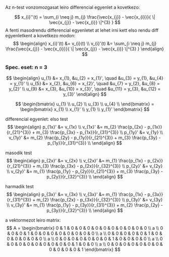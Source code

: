Az n-test vonzomozgasat leiro differencial egyenlet a kovetkezo:

$$
x_{i}''(t) = \sum_{i \neq j} m_{j} \frac{\vec{x_{j}} - \vec{x_{i}}}{ \| \vec{x_{j}} - \vec{x_{i}} \|^{3}  }
$$
A fenti masodrendu differencial egyenletet at lehet irni kett elso rendu diff egyenletkent a kovetkezo modon:
$$
\begin{align}
x_{i}'(t) &= v_{i}(t) \\
v_{i}'(t) &= \sum_{i \neq j} m_{j} \frac{\vec{x_{j}} - \vec{x_{i}}}{ \| \vec{x_{j}} - \vec{x_{i}} \|^{3}  }
\end{align}
$$

### Spec. eset: n = 3
$$
\begin{align}
u_{1} &= x_{1},  &u_{2} = x_{1}', \quad &u_{3} = y_{1},  &u_{4} = y_{1}' \\
u_{5} &= x_{2},  &u_{6} = x_{2}', \quad &u_{7} = y_{2}, &u_{8} = y_{2}' \\
u_{9} &= x_{3},  &u_{10} = x_{3}', \quad &u_{11} = y_{3}, &u_{12} = y_{3}'
\end{align}
$$

$$
\begin{bmatrix}
u_{1} \\ u_{2} \\ u_{3} \\ u_{4} \\
\end{bmatrix} =
\begin{bmatrix}
x_{1} \\ x_{1}' \\ y_{1} \\ y_{1}'
\end{bmatrix}
$$

differencial egyenlet:
elso test
$$
\begin{align}
p_{1x}' &= v_{1x} \\
v_{1x}' &= m_{2} \frac{p_{2x} - p_{1x}}{r_{21}^{3}} + m_{3} \frac{p_{3x} - p_{1x}}{r_{31}^{3}} \\
p_{1y}' &= v_{1y} \\
v_{1y}' &= m_{2} \frac{p_{2y} - p_{1y}}{r_{21}^{3}} + m_{3} \frac{p_{3y} - p_{1y}}{r_{31}^{3}} \\
\end{align}
$$

masodik test
$$
\begin{align}
p_{2x}' &= v_{2x} \\
v_{2x}' &= m_{1} \frac{p_{1x} - p_{2x}}{r_{21}^{3}} + m_{3} \frac{p_{3x} - p_{2x}}{r_{32}^{3}} \\
p_{2y}' &= v_{2y} \\
v_{2y}' &= m_{1} \frac{p_{1y} - p_{2y}}{r_{21}^{3}} + m_{3} \frac{p_{3y} - p_{2y}}{r_{32}^{3}} \\
\end{align}
$$

harmadik test
$$
\begin{align}
p_{3x}' &= v_{3x} \\
v_{3x}' &= m_{1} \frac{p_{1x} - p_{3x}}{r_{31}^{3}} + m_{2} \frac{p_{2x} - p_{3x}}{r_{32}^{3}} \\
p_{3y}' &= v_{3y} \\
v_{3y}' &= m_{1} \frac{p_{1y} - p_{3y}}{r_{31}^{3}} + m_{2} \frac{p_{2y} - p_{3y}}{r_{32}^{3}} \\
\end{align}
$$


a vektormezot leiro matrix:
$$ A =
\begin{bmatrix}
0 & 1 & 0 & 0 & 0 & 0 & 0 & 0 & 0 & 0 & 0 & 0 \\
a \\
0 & 0 & 0 & 1 & 0 & 0 & 0 & 0 & 0 & 0 & 0 & 0 \\
a \\
0 & 0 & 0 & 0 & 0 & 1 & 0 & 0 & 0 & 0 & 0 & 0 \\
a \\
0 & 0 & 0 & 0 & 0 & 0 & 0 & 1 & 0 & 0 & 0 & 0 \\
a \\
0 & 0 & 0 & 0 & 0 & 0 & 0 & 0 & 0 & 1 & 0 & 0 \\
a \\
0 & 0 & 0 & 0 & 0 & 0 & 0 & 0 & 0 & 0 & 0 & 1
\end{bmatrix}
$$

